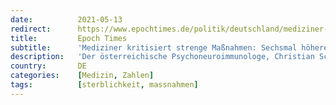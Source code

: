 ```yaml
---
date:          2021-05-13
redirect:      https://www.epochtimes.de/politik/deutschland/mediziner-kritisiert-strenge-massnahmen-sechsmal-hoehrer-corona-todeszahl-in-deutschland-als-in-indien-a3512986.html
title:         Epoch Times
subtitle:      'Mediziner kritisiert strenge Maßnahmen: Sechsmal höhere Corona-Todeszahl in Deutschland als in Indien'
description:   'Der österreichische Psychoneuroimmunologe, Christian Schubert, hat am Mittwoch (12. Mai) im Interview mit der Epoch Times die strenge Umsetzung der Corona-Maßnahmen in Deutschland kritisiert. Gerade deswegen sei die Todeszahl in …'
country:       DE
categories:    [Medizin, Zahlen]
tags:          [sterblichkeit, massnahmen]
---
```

